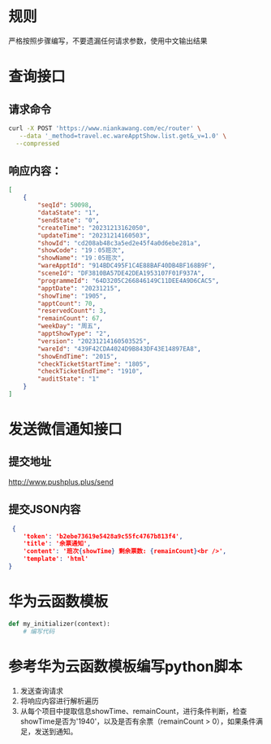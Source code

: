 # 规则
严格按照步骤编写，不要遗漏任何请求参数，使用中文输出结果
# 查询接口
## 请求命令
``` bash
curl -X POST 'https://www.niankawang.com/ec/router' \
   --data '_method=travel.ec.wareApptShow.list.get&_v=1.0' \
  --compressed
```
## 响应内容：
```json
[
    {
        "seqId": 50098,
        "dataState": "1",
        "sendState": "0",
        "createTime": "20231213162050",
        "updateTime": "20231214160503",
        "showId": "cd208ab48c3a5ed2e45f4a0d6ebe281a",
        "showCode": "19：05班次",
        "showName": "19：05班次",
        "wareApptId": "914BDC495F1C4E88BAF40DB4BF168B9F",
        "sceneId": "DF3810BA57DE42DEA1953107F01F937A",
        "programmeId": "64D3205C266846149C11DEE4A9D6CAC5",
        "apptDate": "20231215",
        "showTime": "1905",
        "apptCount": 70,
        "reservedCount": 3,
        "remainCount": 67,
        "weekDay": "周五",
        "apptShowType": "2",
        "version": "20231214160503525",
        "wareId": "439F42CDA4024D9B843DF43E14897EA8",
        "showEndTime": "2015",
        "checkTicketStartTime": "1805",
        "checkTicketEndTime": "1910",
        "auditState": "1"
    }
]
```
# 发送微信通知接口
## 提交地址
http://www.pushplus.plus/send
## 提交JSON内容
```json
 {
	'token': 'b2ebe73619e5428a9c55fc4767b813f4',
	'title': '余票通知',
	'content': '班次{showTime} 剩余票数: {remainCount}<br />',
	'template': 'html'
}
```
# 华为云函数模板
``` python
def my_initializer(context):
    # 编写代码
```
# 参考华为云函数模板编写python脚本
1. 发送查询请求
2. 将响应内容进行解析遍历
3. 从每个项目中提取信息showTime、remainCount，进行条件判断，检查showTime是否为'1940'，以及是否有余票（remainCount > 0），如果条件满足，发送到通知。
